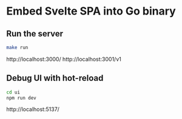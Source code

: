 # Embed Svelte SPA into Go binary


## Run the server

```sh
make run
```

http://localhost:3000/
http://localhost:3001/v1

## Debug UI with hot-reload

```sh
cd ui
npm run dev
```

http://localhost:5137/
